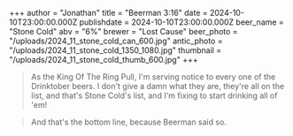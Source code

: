 +++
author = "Jonathan"
title = "Beerman 3:16"
date = 2024-10-10T23:00:00.000Z
publishdate = 2024-10-10T23:00:00.000Z
beer_name = "Stone Cold"
abv = "6%"
brewer = "Lost Cause"
beer_photo = "/uploads/2024_11_stone_cold_can_600.jpg"
antic_photo = "/uploads/2024_11_stone_cold_1350_1080.jpg"
thumbnail = "/uploads/2024_11_stone_cold_thumb_600.jpg"
+++

> As the King Of The Ring Pull, I'm serving notice to every one of the Drinktober beers. I don't give a damn what they are, they're all on the list, and that's Stone Cold's list, and I'm fixing to start drinking all of 'em!

> And that's the bottom line, because Beerman said so.
